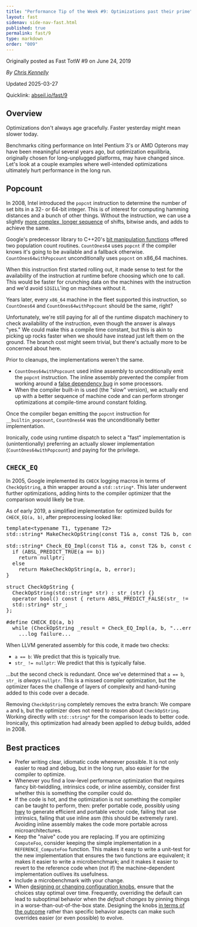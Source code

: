 ```yaml
---
title: "Performance Tip of the Week #9: Optimizations past their prime"
layout: fast
sidenav: side-nav-fast.html
published: true
permalink: fast/9
type: markdown
order: "009"
---
```


Originally posted as Fast TotW #9 on June 24, 2019

*By [Chris Kennelly](mailto:ckennelly@google.com)*

Updated 2025-03-27

Quicklink: [abseil.io/fast/9](https://abseil.io/fast/9)


## Overview

Optimizations don't always age gracefully. Faster yesterday might mean slower
today.

Benchmarks citing performance on Intel Pentium 3's or AMD Opterons may have been
meaningful several years ago, but optimization equilibria, originally chosen for
long-unplugged platforms, may have changed since. Let's look at a couple
examples where well-intended optimizations ultimately hurt performance in the
long run.

## Popcount

In 2008, Intel introduced the `popcnt` instruction to determine the number of
set bits in a 32- or 64-bit integer. This is of interest for computing hamming
distances and a bunch of other things. Without the instruction, we can use a
slightly
[more complex, longer sequence](https://en.wikipedia.org/wiki/Hamming_weight#Efficient_implementation)
of shifts, bitwise ands, and adds to achieve the same.

Google's predecessor library to C++20's
[bit manipulation functions](https://github.com/abseil/abseil-cpp/blob/master/absl/numeric/bits.h)
offered two population count routines. `CountOnes64` uses `popcnt` if the
compiler knows it's going to be available and a fallback otherwise.
`CountOnes64withPopcount` unconditionally uses `popcnt` on x86_64 machines.

When this instruction first started rolling out, it made sense to test for the
availability of the instruction at runtime before choosing which one to call.
This would be faster for crunching data on the machines with the instruction and
we'd avoid `SIGILL`'ing on machines without it.

Years later, every `x86_64` machine in the fleet supported this instruction, so
`CountOnes64` and `CountOnes64withPopcount` should be the same, right?

Unfortunately, we're still paying for all of the runtime dispatch machinery to
check availability of the instruction, even though the answer is always "yes."
We could make this a compile time constant, but this is akin to picking up rocks
faster when we should have instead just left them on the ground. The branch cost
might seem trivial, but there's actually more to be concerned about here.

Prior to cleanups, the implementations weren't the same.

*   `CountOnes64withPopcount` used inline assembly to unconditionally emit the
    `popcnt` instruction. The inline assembly prevented the compiler from
    working around a
    [false dependency bug](https://gcc.gnu.org/bugzilla/show_bug.cgi?id=62011)
    in some processors.
*   When the compiler built-in is used (the "slow" version), we actually end up
    with a better sequence of machine code and can perform stronger
    optimizations at compile-time around constant folding.

Once the compiler began emitting the `popcnt` instruction for
`__builtin_popcount`, `CountOnes64` was the unconditionally better
implementation.

Ironically, code using runtime dispatch to select a "fast" implementation is
(unintentionally) preferring an actually slower implementation
(`CountOnes64withPopcount`) and paying for the privilege.

## <code>CHECK_EQ</code>

In 2005, Google implemented its `CHECK` logging macros in terms of
`CheckOpString`, a thin wrapper around a `std::string*`. This later underwent
further optimizations, adding hints to the compiler optimizer that the
comparison would likely be true.

As of early 2019, a simplified implementation for optimized builds for
`CHECK_EQ(a, b)`, after preprocessing looked like:

<pre class="prettyprint lang-cpp code">
template&lt;typename T1, typename T2&gt;
std::string* MakeCheckOpString(const T1& a, const T2& b, const char*);

std::string* Check_EQ_Impl(const T1& a, const T2& b, const char* error) {
  if (ABSL_PREDICT_TRUE(a == b))
    return nullptr;
  else
    return MakeCheckOpString(a, b, error);
}

struct CheckOpString {
  CheckOpString(std::string* str) : str_(str) {}
  operator bool() const { return ABSL_PREDICT_FALSE(str_ != nullptr); }
  std::string* str_;
};

#define CHECK_EQ(a, b)                                                \
  while (CheckOpString _result = Check_EQ_Impl(a, b, "...error..."))  \
    ...log failure...
</pre>

When LLVM generated assembly for this code, it made two checks:

*   `a == b`: We predict that this is typically true.
*   `str_ != nullptr`: We predict that this is typically false.

...but the second check is redundant. Once we've determined that `a == b`,
`str_` is *always* `nullptr`. This is a missed compiler optimization, but the
optimizer faces the challenge of layers of complexity and hand-tuning added to
this code over a decade.

Removing `CheckOpString` completely removes the extra branch: We compare `a` and
`b`, but the optimizer does not need to reason about `CheckOpString`. Working
directly with `std::string*` for the comparison leads to better code.
Ironically, this optimization had already been applied to *debug* builds, added
in 2008.

## Best practices

*   Prefer writing clear, idiomatic code whenever possible. It is not only
    easier to read and debug, but in the long run, also easier for the compiler
    to optimize.
*   Whenever you find a low-level performance optimization that requires fancy
    bit-twiddling, intrinsics code, or inline assembly, consider first whether
    this is something the compiler could do.
*   If the code is hot, and the optimization is not something the compiler can
    be taught to perform, then: prefer portable code, possibly using
    [hwy](https://github.com/google/highway/blob/master/hwy) to generate
    efficient and portable vector code, failing that use intrinsics, failing
    that use inline asm (this should be extremely rare). Avoiding inline
    assembly makes the code more portable across microarchitectures.
*   Keep the "naive" code you are replacing. If you are optimizing `ComputeFoo`,
    consider keeping the simple implementation in a `REFERENCE_ComputeFoo`
    function. This makes it easy to write a unit-test for the new implementation
    that ensures the two functions are equivalent; it makes it easier to write a
    microbenchmark; and it makes it easier to revert to the reference code when
    (not if) the machine-dependent implementation outlives its usefulness.
*   Include a microbenchmark with your change.
*   When [designing or changing configuration knobs](/fast/52), ensure that the
    choices stay optimal over time. Frequently, overriding the default can lead
    to suboptimal behavior when the *default changes* by pinning things in a
    worse-than-out-of-the-box state. Designing the knobs
    [in terms of the outcome](https://youtu.be/J6SNO5o9ADg?t=1521) rather than
    specific behavior aspects can make such overrides easier (or even possible)
    to evolve.
